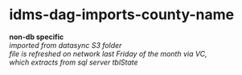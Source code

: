# idms-dag-imports-county-name

**non-db specific** <br />
*imported from datasync S3 folder* <br />
*file is refreshed on network last Friday of the month via VC, <br />
 which extracts from sql server tblState* 
